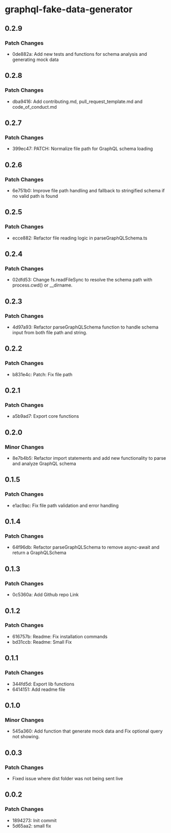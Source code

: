 # graphql-fake-data-generator

## 0.2.9

### Patch Changes

- 0de882a: Add new tests and functions for schema analysis and generating mock data

## 0.2.8

### Patch Changes

- dba9416: Add contributing.md, pull_request_template.md and code_of_conduct.md

## 0.2.7

### Patch Changes

- 399ec47: PATCH: Normalize file path for GraphQL schema loading

## 0.2.6

### Patch Changes

- 6e751b0: Improve file path handling and fallback to stringified schema if no valid path is found

## 0.2.5

### Patch Changes

- ecce882: Refactor file reading logic in parseGraphQLSchema.ts

## 0.2.4

### Patch Changes

- 02dfd53: Change fs.readFileSync to resolve the schema path with process.cwd() or \_\_dirname.

## 0.2.3

### Patch Changes

- 4d97a93: Refactor parseGraphQLSchema function to handle schema input from both file path and string.

## 0.2.2

### Patch Changes

- b831e4c: Patch: Fix file path

## 0.2.1

### Patch Changes

- a5b9ad7: Export core functions

## 0.2.0

### Minor Changes

- 8e7b4b5: Refactor import statements and add new functionality to parse and analyze GraphQL schema

## 0.1.5

### Patch Changes

- e1ac9ac: Fix file path validation and error handling

## 0.1.4

### Patch Changes

- 64f96db: Refactor parseGraphQLSchema to remove async-await and return a GraphQLSchema

## 0.1.3

### Patch Changes

- 0c5360a: Add Github repo Link

## 0.1.2

### Patch Changes

- 616757b: Readme: Fix installation commands
- bd31ccb: Readme: Small Fix

## 0.1.1

### Patch Changes

- 344fd5d: Export lib functions
- 6414151: Add readme file

## 0.1.0

### Minor Changes

- 545a360: Add function that generate mock data and Fix optional query not showing.

## 0.0.3

### Patch Changes

- Fixed issue where dist folder was not being sent live

## 0.0.2

### Patch Changes

- 1894273: Init commit
- 5d65aa2: small fix
